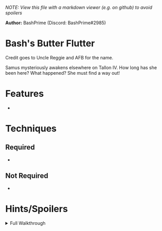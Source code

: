 *NOTE: View this file with a markdown viewer (e.g. on github) to avoid spoilers*

**Author:** BashPrime (Discord: BashPrime#2985)

# Bash's Butter Flutter

Credit goes to Uncle Reggie and AFB for the name.

Samus mysteriously awakens elsewhere on Tallon IV. How long has she been here? What happened? She must find a way out!

# Features
- 

# Techniques

## Required
- 

## Not Required
- 

# Hints/Spoilers

<details>
  <summary>Full Walkthrough</summary>

    Start with: 20 Missiles, Morph Ball, 1 Energy Tank

    Research Lab Aether (Tank) - Scan Visor
    Research Core - Morph Ball Bomb
    Gravity Chamber ("Underwater") - Space Jump Boots
    Research Lab Aether (Morph Track) - Grapple Beam
    Frost Cave - Missile Expansion
    Security Cave - Energy Tank
    Quarantine Monitor - Missile Expansion
    Transport Tunnel B - Missile Expansion
    Quarantine Cave - Charge Beam
    Control Tower - Missile Expansion
    Arbor Chamber - Spider Ball
    Storage Depot B - Energy Tank
    Elite Control Access - Missile Expansion
    Central Dynamo - Power Bomb
    Ventilation Shaft - Boost Ball
    Elite Research (Phazon Elite) - Energy Tank
    Elite Research (Laser) - Wave Beam
    Phazon Processing Center - Energy Tank
    Observatory - X-Ray Visor
    Ruined Courtyard - Missile Expansion
    Chapel of the Elders - Energy Tank
    Ice Ruins East (Spider Track) - Super Missile
    Phendrana Shorelines (Spider Track) - Energy Tank
    Metroid Quarantine A - Missile Expansion
    Fungal Hall Access - Energy Tank
    Fungal Hall B - Missile Expansion
    Metroid Quarantine B - "Super Missile"
    Elite Quarters - Nothing Item
    Processing Center Access - Ice Beam
    Research Lab Hydra - "Super Missile"
    Cargo Freight Lift to Deck Gamma - Energy Tank
    Biohazard Containment - "Super Missile"
    Hydro Access Tunnel - Missile Expansion
    Storage Cavern - Varia Suit
    Sunchamber (Flaahgra) - Nothing Item
    Sunchamber (Ghosts) - Flamethrower
    Vault - Plasma Beam
    Artifact Temple - Phazon Suit
    Phazon Mining Tunnel - Thermal Visor
    Artifact Temple --> Impact Crater
    Impact Crater --> Metroid Prime
</details>
